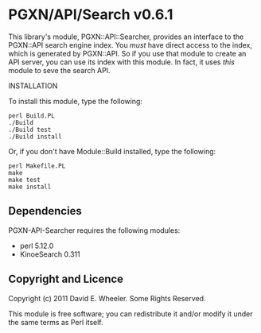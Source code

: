 PGXN/API/Search v0.6.1
======================

This library's module, PGXN::API::Searcher, provides an interface to the
PGXN::API search engine index. You *must* have direct access to the index,
which is generated by PGXN::API. So if you use that module to create an API
server, you can use its index with this module. In fact, it uses *this* module
to seve the search API.

INSTALLATION

To install this module, type the following:

    perl Build.PL
    ./Build
    ./Build test
    ./Build install

Or, if you don't have Module::Build installed, type the following:

    perl Makefile.PL
    make
    make test
    make install

Dependencies
------------

PGXN-API-Searcher requires the following modules:

* perl 5.12.0
* KinoeSearch 0.311

Copyright and Licence
---------------------

Copyright (c) 2011 David E. Wheeler. Some Rights Reserved.

This module is free software; you can redistribute it and/or modify it under
the same terms as Perl itself.
